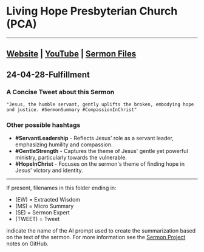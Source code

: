 # Living Hope Presbyterian Church (PCA)

___

## [Website](https://www.livinghopepresbyterian.org/) | [YouTube](https://www.youtube.com/@LivingHopePresbyterianChurch) | [Sermon Files](https://github.com/jobian-ai/LHP-Sermons/tree/main/sermons/2024/24-01-28)

## 24-04-28-Fulfillment

### A Concise Tweet about this Sermon

```"Jesus, the humble servant, gently uplifts the broken, embodying hope and justice. #SermonSummary #CompassionInChrist"```

### Other possible hashtags

- **#ServantLeadership** - Reflects Jesus' role as a servant leader, emphasizing humility and compassion.
- **#GentleStrength** - Captures the theme of Jesus' gentle yet powerful ministry, particularly towards the vulnerable.
- **#HopeInChrist** - Focuses on the sermon's theme of finding hope in Jesus' victory and identity.
___

If present, filenames in this folder ending in:

- (EW) = Extracted Wisdom
- (MS) = Micro Summary
- (SE) =  Sermon Expert
- (TWEET) = Tweet

indicate the name of the AI prompt used to create the summarization based on the text of the sermon.  For more information see the [Sermon Project](https://github.com/jobian-ai/LHP-Sermons/tree/main) notes on GitHub.